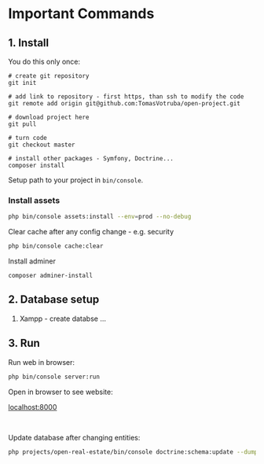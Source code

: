 # Important Commands

## 1. Install

You do this only once:

```
# create git repository
git init

# add link to repository - first https, than ssh to modify the code
git remote add origin git@github.com:TomasVotruba/open-project.git

# download project here
git pull

# turn code  
git checkout master

# install other packages - Symfony, Doctrine...
composer install
```

Setup path to your project in `bin/console`.

### Install assets

```bash
php bin/console assets:install --env=prod --no-debug
```

Clear cache after any config change - e.g. security

```bash
php bin/console cache:clear
```

Install adminer

```
composer adminer-install
```


## 2. Database setup

1. Xampp - create databse
...

## 3. Run

Run web in browser:

```bash
php bin/console server:run
```

Open in browser to see website:

[localhost:8000](http://localhost:8000)

<br>

Update database after changing entities:

```bash
php projects/open-real-estate/bin/console doctrine:schema:update --dump-sql --force
```
